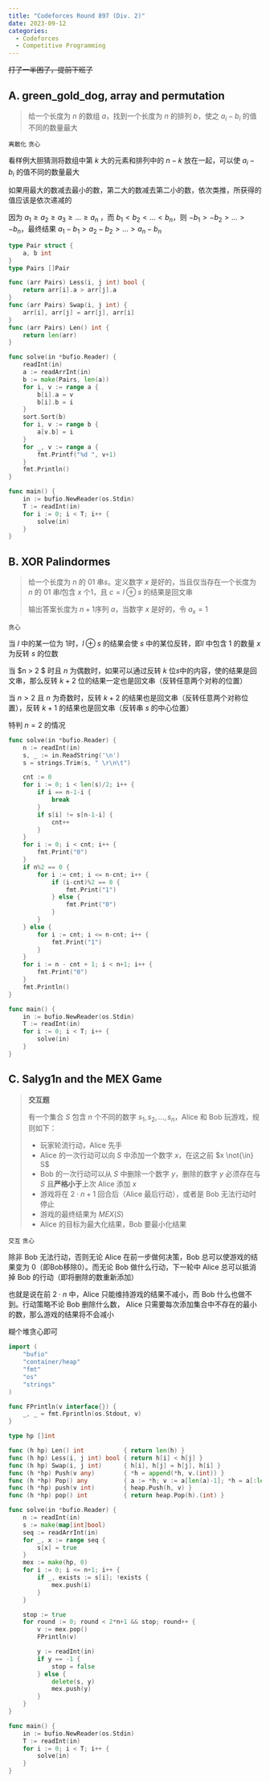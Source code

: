 ```yaml
---
title: "Codeforces Round 897 (Div. 2)"
date: 2023-09-12
categories:
  - Codeforces
  - Competitive Programming
---
```


~~打了一半困了，提前下班了~~

## A. green_gold_dog, array and permutation

> 给一个长度为 $n$ 的数组 $a$，找到一个长度为 $n$ 的排列 $b$，使之 $a_i - b_i$ 的值不同的数量最大

`离散化` `贪心`

看样例大胆猜测将数组中第 $k$ 大的元素和排列中的 $n-k$ 放在一起，可以使 $a_i - b_i$ 的值不同的数量最大

如果用最大的数减去最小的数，第二大的数减去第二小的数，依次类推，所获得的值应该是依次递减的

因为 $a_1 \ge a_2 \ge a_3 \ge \ldots \ge a_n$ ，而 $b_1 < b_2 < \ldots < b_n$，则 $-b_1 > -b_2 > \ldots > -b_n$，最终结果 $a_1 - b_1 > a_2 - b_2 > \ldots > a_n - b_n$

```go
type Pair struct {
    a, b int
}
type Pairs []Pair

func (arr Pairs) Less(i, j int) bool {
    return arr[i].a > arr[j].a
}
func (arr Pairs) Swap(i, j int) {
    arr[i], arr[j] = arr[j], arr[i]
}
func (arr Pairs) Len() int {
    return len(arr)
}

func solve(in *bufio.Reader) {
    readInt(in)
    a := readArrInt(in)
    b := make(Pairs, len(a))
    for i, v := range a {
        b[i].a = v
        b[i].b = i
    }
    sort.Sort(b)
    for i, v := range b {
        a[v.b] = i
    }
    for _, v := range a {
        fmt.Printf("%d ", v+1)
    }
    fmt.Println()
}

func main() {
    in := bufio.NewReader(os.Stdin)
    T := readInt(in)
    for i := 0; i < T; i++ {
        solve(in)
    }
}
```

## B. XOR Palindormes

> 给一个长度为 $n$ 的 01 串$s$。定义数字 $x$ 是好的，当且仅当存在一个长度为 $n$ 的 01 串$l$包含 $x$ 个1，且 $c = l \oplus s$ 的结果是回文串
>
> 输出答案长度为 $n+1$序列 $a$，当数字 $x$ 是好的，令 $a_x = 1$

`贪心`

当 $l$ 中的某一位为 $1$时，$l \oplus s$ 的结果会使 $s$ 中的某位反转，即$l$ 中包含 1 的数量 $x$ 为反转 $s$ 的位数

当 $n > 2 $ 时且 $n$ 为偶数时，如果可以通过反转 $k$ 位$s$中的内容，使的结果是回文串，那么反转 $k+2$ 位的结果一定也是回文串（反转任意两个对称的位置）

当 $n > 2$ 且 $n$ 为奇数时，反转 $k+2$ 的结果也是回文串（反转任意两个对称位置），反转 $k + 1$ 的结果也是回文串（反转串 $s$ 的中心位置）

特判 $n=2$ 的情况

```go
func solve(in *bufio.Reader) {
    n := readInt(in)
    s, _ := in.ReadString('\n')
    s = strings.Trim(s, " \r\n\t")

    cnt := 0
    for i := 0; i < len(s)/2; i++ {
        if i == n-1-i {
            break
        }
        if s[i] != s[n-1-i] {
            cnt++
        }
    }
    for i := 0; i < cnt; i++ {
        fmt.Print("0")
    }
    if n%2 == 0 {
        for i := cnt; i <= n-cnt; i++ {
            if (i-cnt)%2 == 0 {
                fmt.Print("1")
            } else {
                fmt.Print("0")
            }
        }
    } else {
        for i := cnt; i <= n-cnt; i++ {
            fmt.Print("1")
        }
    }
    for i := n - cnt + 1; i < n+1; i++ {
        fmt.Print("0")
    }
    fmt.Println()
}

func main() {
    in := bufio.NewReader(os.Stdin)
    T := readInt(in)
    for i := 0; i < T; i++ {
        solve(in)
    }
}
```

## C. Salyg1n and the MEX Game

> **交互题**
>
> 有一个集合 $S$ 包含 $n$ 个不同的数字 $s_1, s_2, \ldots,s_n$，Alice 和 Bob 玩游戏，规则如下：
>
> - 玩家轮流行动，Alice 先手
> - Alice 的一次行动可以向 $S$ 中添加一个数字 $x$，在这之前 $x \not{\in} S$
> - Bob 的一次行动可以从 $S$ 中删除一个数字 $y$，删除的数字 $y$ 必须存在与 $S$ 且**严格小于**上次 Alice 添加 $x$
> - 游戏将在 $2\cdot n + 1$ 回合后（Alice 最后行动），或者是 Bob 无法行动时停止
> - 游戏的最终结果为 $MEX(S)$
> - Alice 的目标为最大化结果，Bob 要最小化结果

`交互` `贪心`

除非 Bob 无法行动，否则无论 Alice 在前一步做何决策，Bob 总可以使游戏的结果变为 $0$（即Bob移除0）。而无论 Bob 做什么行动，下一轮中 Alice 总可以抵消掉 Bob 的行动（即将删除的数重新添加）

也就是说在前 $2\cdot n$ 中，Alice 只能维持游戏的结果不减小，而 Bob 什么也做不到。行动策略不论 Bob 删除什么数， Alice 只需要每次添加集合中不存在的最小的数，那么游戏的结果将不会减小

糊个堆贪心即可

```go
import (
    "bufio"
    "container/heap"
    "fmt"
    "os"
    "strings"
)

func FPrintln(v interface{}) {
    _, _ = fmt.Fprintln(os.Stdout, v)
}

type hp []int

func (h hp) Len() int           { return len(h) }
func (h hp) Less(i, j int) bool { return h[i] < h[j] }
func (h hp) Swap(i, j int)      { h[i], h[j] = h[j], h[i] }
func (h *hp) Push(v any)        { *h = append(*h, v.(int)) }
func (h *hp) Pop() any          { a := *h; v := a[len(a)-1]; *h = a[:len(a)-1]; return v }
func (h *hp) push(v int)        { heap.Push(h, v) }
func (h *hp) pop() int          { return heap.Pop(h).(int) }

func solve(in *bufio.Reader) {
    n := readInt(in)
    s := make(map[int]bool)
    seq := readArrInt(in)
    for _, x := range seq {
        s[x] = true
    }
    mex := make(hp, 0)
    for i := 0; i <= n+1; i++ {
        if _, exists := s[i]; !exists {
            mex.push(i)
        }
    }

    stop := true
    for round := 0; round < 2*n+1 && stop; round++ {
        v := mex.pop()
        FPrintln(v)

        y := readInt(in)
        if y == -1 {
            stop = false
        } else {
            delete(s, y)
            mex.push(y)
        }
    }
}

func main() {
    in := bufio.NewReader(os.Stdin)
    T := readInt(in)
    for i := 0; i < T; i++ {
        solve(in)
    }
}

```
